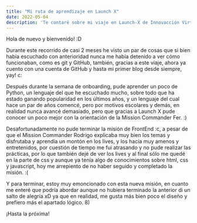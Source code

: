 ```yaml
---
title: "Mi ruta de aprendizaje en Launch X"
date: 2022-05-04
description: 'Te contaré sobre mi viaje en Launch-X de Innovacción Virtual, gracias Microsof:'D'
---
```


Hola de nuevo y bienvenido! :D

Durante este recorrido de casi 2 meses he visto un par de cosas que si bien había escuchado con anterioridad nunca me había detenido a ver cómo funcionaban, como es git y GitHub, también, gracias a este viaje, ahora ya cuento con una cuenta de GitHub y hasta mi primer blog desde siempre, yay! c:

Después durante la semana de onboarding, pude aprender un poco de Python, un lenguaje del que he escuchado mucho, sobre todo que ha estado ganando popularidad en los últimos años, y un lenguaje del cual hace un par de años comencé, pero por motivos escolares y demás, en realidad nunca avancé demasiado, pero que gracias a Launch X pude conocer un poco mejor con la orientación de la Mission Commander Fer. :)

Desafortunadamente no pude terminar la misión de FrontEnd :c, a pesar de que el Mission Commander Rodrigo explicaba muy bien los temas y disfrutaba y aprendía un montón en los lives, y los hacía muy amenos y entretenidos, por cuestión de tiempo me fui atrasando y no pude realizar las prácticas, por lo que también dejé de ver los lives y al final sólo me quedé en la parte de css y aunque ya tenía algo de conocimientos sobre html, css y javascript, hoy me arrepiento de no haber seguido y completado la misión. :(

Y para terminar, estoy muy emoncionado con esta nueva misión, en cuanto me enteré que podría abordar aunque no hubiera terminado la anterior di un salto de alegría xD
ya que en realidad, me gusta más bien poco el diseño y prefiero más el apartado lógico. 8)

¡Hasta la próxima!
